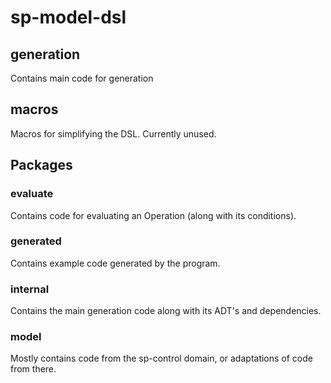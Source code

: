 # sp-model-dsl

## generation
Contains main code for generation

## macros
Macros for simplifying the DSL. Currently unused.


## Packages

### evaluate
Contains code for evaluating an Operation (along with its conditions).

### generated
Contains example code generated by the program.

### internal
Contains the main generation code along with its ADT's and dependencies.

### model
Mostly contains code from the sp-control domain, or adaptations of code from there.
